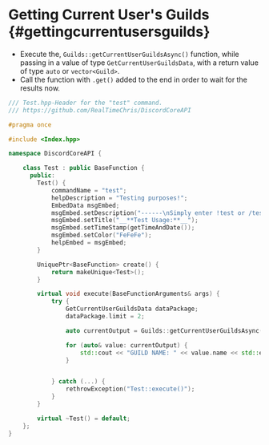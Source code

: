 Getting Current User's Guilds {#gettingcurrentusersguilds}
============
- Execute the, `Guilds::getCurrentUserGuildsAsync()` function, while passing in a value of type `GetCurrentUserGuildsData`, with a return value of type `auto` or `vector<Guild>`.
- Call the function with `.get()` added to the end in order to wait for the results now.

```cpp
/// Test.hpp-Header for the "test" command.
/// https://github.com/RealTimeChris/DiscordCoreAPI

#pragma once

#include <Index.hpp>

namespace DiscordCoreAPI {

	class Test : public BaseFunction {
	  public:
		Test() {
			commandName = "test";
			helpDescription = "Testing purposes!";
			EmbedData msgEmbed;
			msgEmbed.setDescription("------\nSimply enter !test or /test!\n------");
			msgEmbed.setTitle("__**Test Usage:**__");
			msgEmbed.setTimeStamp(getTimeAndDate());
			msgEmbed.setColor("FeFeFe");
			helpEmbed = msgEmbed;
		}

		UniquePtr<BaseFunction> create() {
			return makeUnique<Test>();
		}

		virtual void execute(BaseFunctionArguments& args) {
			try {
				GetCurrentUserGuildsData dataPackage;
				dataPackage.limit = 2;

				auto currentOutput = Guilds::getCurrentUserGuildsAsync(dataPackage).get();

				for (auto& value: currentOutput) {
					std::cout << "GUILD NAME: " << value.name << std::endl;
				}


			} catch (...) {
				rethrowException("Test::execute()");
			}
		}

		virtual ~Test() = default;
	};
}


```
